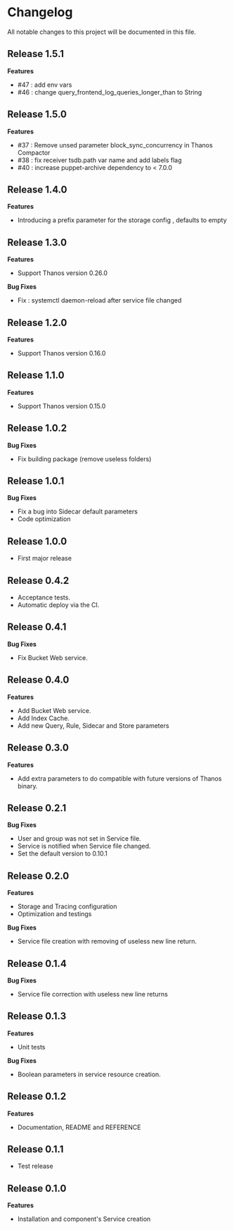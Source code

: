 # Changelog

All notable changes to this project will be documented in this file.

## Release 1.5.1

**Features**

- #47 : add env vars
- #46 : change query_frontend_log_queries_longer_than to String

## Release 1.5.0

**Features**

- #37 : Remove unsed parameter block_sync_concurrency in Thanos Compactor
- #38 : fix receiver tsdb.path var name and add labels flag
- #40 : increase puppet-archive dependency to < 7.0.0

## Release 1.4.0

**Features**

- Introducing a prefix parameter for the storage config , defaults to empty

## Release 1.3.0

**Features**

- Support Thanos version 0.26.0

**Bug Fixes**

- Fix : systemctl daemon-reload after service file changed

## Release 1.2.0

**Features**

- Support Thanos version 0.16.0

## Release 1.1.0

**Features**

- Support Thanos version 0.15.0

## Release 1.0.2

**Bug Fixes**

- Fix building package (remove useless folders)

## Release 1.0.1

**Bug Fixes**

- Fix a bug into Sidecar default parameters
- Code optimization

## Release 1.0.0

- First major release

## Release 0.4.2

- Acceptance tests.
- Automatic deploy via the CI.

## Release 0.4.1

**Bug Fixes**

- Fix Bucket Web service.

## Release 0.4.0

**Features**

- Add Bucket Web service.
- Add Index Cache.
- Add new Query, Rule, Sidecar and Store parameters

## Release 0.3.0

**Features**

- Add extra parameters to do compatible with future versions of Thanos binary.

## Release 0.2.1

**Bug Fixes**

- User and group was not set in Service file.
- Service is notified when Service file changed.
- Set the default version to 0.10.1

## Release 0.2.0

**Features**

- Storage and Tracing configuration  
- Optimization and testings
    
**Bug Fixes**

- Service file creation with removing of useless new line return.  

## Release 0.1.4

**Bug Fixes**

- Service file correction with useless new line returns  

## Release 0.1.3

**Features**

- Unit tests  
    
**Bug Fixes**

- Boolean parameters in service resource creation.  

## Release 0.1.2

**Features**

- Documentation, README and REFERENCE

## Release 0.1.1

- Test release

## Release 0.1.0

**Features**

- Installation and component's Service creation
